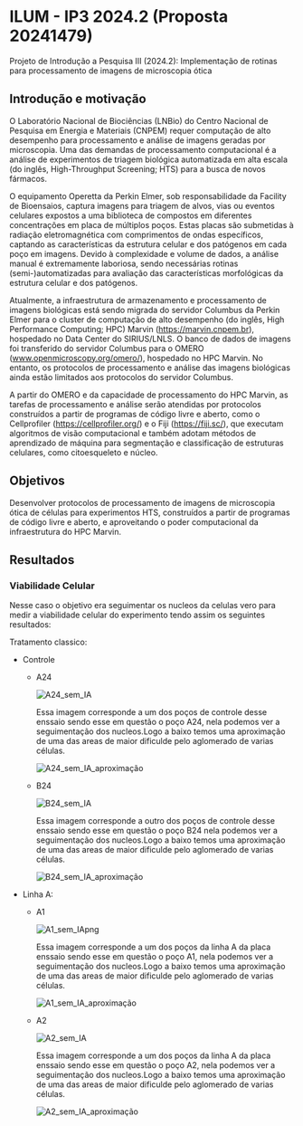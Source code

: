 # ILUM - IP3 2024.2 (Proposta 20241479)

Projeto de Introdução a Pesquisa III (2024.2): Implementação de rotinas para processamento de imagens de microscopia ótica

## Introdução e motivação

O Laboratório Nacional de Biociências (LNBio) do Centro Nacional de Pesquisa em Energia e Materiais (CNPEM) requer computação de alto desempenho para processamento e análise de imagens geradas por microscopia. Uma das demandas de processamento computacional é a análise de experimentos de triagem biológica automatizada em alta escala (do inglês, High-Throughput Screening; HTS) para a busca de novos fármacos.

O equipamento Operetta da Perkin Elmer, sob responsabilidade da Facility de Bioensaios, captura imagens para triagem de alvos, vias ou eventos celulares expostos a uma biblioteca de compostos em diferentes concentrações em placa de múltiplos poços. Estas placas são submetidas à radiação eletromagnética com comprimentos de ondas específicos, captando as características da estrutura celular e dos patógenos em cada poço em imagens. Devido à complexidade e volume de dados, a análise manual é extremamente laboriosa, sendo necessárias rotinas (semi-)automatizadas para avaliação das características morfológicas da estrutura celular e dos patógenos.

Atualmente, a infraestrutura de armazenamento e processamento de imagens biológicas está sendo migrada do servidor Columbus da Perkin Elmer para o cluster de computação de alto desempenho (do inglês, High Performance Computing; HPC) Marvin (https://marvin.cnpem.br), hospedado no Data Center do SIRIUS/LNLS. O banco de dados de imagens foi transferido do servidor Columbus para o OMERO (www.openmicroscopy.org/omero/), hospedado no HPC Marvin. No entanto, os protocolos de processamento e análise das imagens biológicas ainda estão limitados aos protocolos do servidor Columbus. 

A partir do OMERO e da capacidade de processamento do HPC Marvin, as tarefas de processamento e análise serão atendidas por protocolos construídos a partir de programas de código livre e aberto, como o Cellprofiler (https://cellprofiler.org/) e o Fiji (https://fiji.sc/), que executam algoritmos de visão computacional e também adotam métodos de aprendizado de máquina para segmentação e classificação de estruturas celulares, como citoesqueleto e núcleo.

## Objetivos

Desenvolver protocolos de processamento de imagens de microscopia ótica de células para experimentos HTS, construídos a partir de programas de código livre e aberto, e aproveitando o poder computacional da infraestrutura do HPC Marvin.

## Resultados

### Viabilidade Celular

Nesse caso o objetivo era seguimentar os nucleos da celulas vero para medir a viabilidade celular do experimento tendo assim os seguintes resultados:

Tratamento classico:

- Controle
  
   - A24

     ![A24_sem_IA](https://github.com/user-attachments/assets/8140a827-dde4-47fe-818f-12b94d0ee1df)

     Essa imagem corresponde a um dos poços de controle desse enssaio sendo esse em questão o poço A24, nela podemos ver a seguimentação dos nucleos.Logo a baixo temos uma aproximação de uma das areas de maior dificulde pelo aglomerado de varias células.

     ![A24_sem_IA_aproximação](https://github.com/user-attachments/assets/6744f75a-b712-403e-bcff-ab20f606a861)

   - B24
     
     ![B24_sem_IA](https://github.com/user-attachments/assets/7bbaef36-1e00-4bcb-bbad-fe23bdb35be7)

     Essa imagem corresponde a outro dos poços de controle desse enssaio sendo esse em questão o poço B24 nela podemos ver a seguimentação dos nucleos.Logo a baixo temos uma aproximação de uma das areas de maior dificulde pelo aglomerado de varias células.
     
     ![B24_sem_IA_aproximação](https://github.com/user-attachments/assets/4da79f6c-b897-4800-a669-d3b4a93200e3)

- Linha A:

   - A1
  
     ![A1_sem_IApng](https://github.com/user-attachments/assets/48d7c4f4-957f-414c-bf96-adac0b8d85fa)
  
     Essa imagem corresponde a um dos poços da linha A da placa enssaio sendo esse em questão o poço A1, nela podemos ver a seguimentação dos nucleos.Logo a baixo temos uma aproximação de uma das areas de maior dificulde pelo aglomerado de varias células.
  
     ![A1_sem_IA_aproximação](https://github.com/user-attachments/assets/8117f7d8-a6b4-4c28-bc11-59276888afda)
  
   - A2
  
     ![A2_sem_IA](https://github.com/user-attachments/assets/e1e02beb-6bef-47f8-98e7-d3c715e92e09)
     
     Essa imagem corresponde a um dos poços da linha A da placa enssaio sendo esse em questão o poço A2, nela podemos ver a seguimentação dos nucleos.Logo a baixo temos uma aproximação de uma das areas de maior dificulde pelo aglomerado de varias células.

     ![A2_sem_IA_aproximação](https://github.com/user-attachments/assets/fb481084-9b38-4a5d-93e6-d6d828e549c3)

